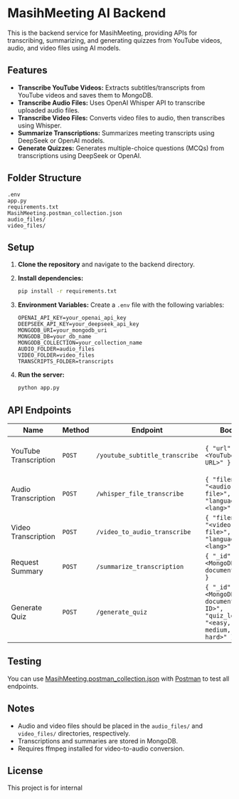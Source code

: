 # MasihMeeting AI Backend

This is the backend service for MasihMeeting, providing APIs for transcribing, summarizing, and generating quizzes from YouTube videos, audio, and video files using AI models.

## Features

-   **Transcribe YouTube Videos:** Extracts subtitles/transcripts from YouTube videos and saves them to MongoDB.
-   **Transcribe Audio Files:** Uses OpenAI Whisper API to transcribe uploaded audio files.
-   **Transcribe Video Files:** Converts video files to audio, then transcribes using Whisper.
-   **Summarize Transcriptions:** Summarizes meeting transcripts using DeepSeek or OpenAI models.
-   **Generate Quizzes:** Generates multiple-choice questions (MCQs) from transcriptions using DeepSeek or OpenAI.

## Folder Structure

```
.env
app.py
requirements.txt
MasihMeeting.postman_collection.json
audio_files/
video_files/
```

## Setup

1. **Clone the repository** and navigate to the backend directory.

2. **Install dependencies:**

    ```sh
    pip install -r requirements.txt
    ```

3. **Environment Variables:**
   Create a `.env` file with the following variables:

    ```
    OPENAI_API_KEY=your_openai_api_key
    DEEPSEEK_API_KEY=your_deepseek_api_key
    MONGODB_URI=your_mongodb_uri
    MONGODB_DB=your_db_name
    MONGODB_COLLECTION=your_collection_name
    AUDIO_FOLDER=audio_files
    VIDEO_FOLDER=video_files
    TRANSCRIPTS_FOLDER=transcripts
    ```

4. **Run the server:**
    ```sh
    python app.py
    ```

## API Endpoints

| Name                  | Method | Endpoint                       | Body                                                                       | Returns                                 |
| --------------------- | ------ | ------------------------------ | -------------------------------------------------------------------------- | --------------------------------------- |
| YouTube Transcription | `POST` | `/youtube_subtitle_transcribe` | `{ "url": "<YouTube URL>" }`                                               | Transcription, summary, and MongoDB ID. |
| Audio Transcription   | `POST` | `/whisper_file_transcribe`     | `{ "filename": "<audio file>", "language": "<lang>" }`                     | Transcription and summary.              |
| Video Transcription   | `POST` | `/video_to_audio_transcribe`   | `{ "filename": "<video file>", "language": "<lang>" }`                     | Transcription and summary.              |
| Request Summary       | `POST` | `/summarize_transcription`     | `{ "_id": "<MongoDB document ID>" }`                                       | Summary.                                |
| Generate Quiz         | `POST` | `/generate_quiz`               | `{ "_id": "<MongoDB document ID>", "quiz_level": "<easy, medium, hard>" }` | MCQs.                                   |

## Testing

You can use [MasihMeeting.postman_collection.json](MasihMeeting.postman_collection.json) with [Postman](https://www.postman.com/) to test all endpoints.

## Notes

-   Audio and video files should be placed in the `audio_files/` and `video_files/` directories, respectively.
-   Transcriptions and summaries are stored in MongoDB.
-   Requires ffmpeg installed for video-to-audio conversion.

## License

This project is for internal
